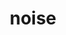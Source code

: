 ---
title: noise
permalink: /docs/StandardLibrary#noise
parent: Standard Library
has_children: false
nav_order: {navOrder}
---